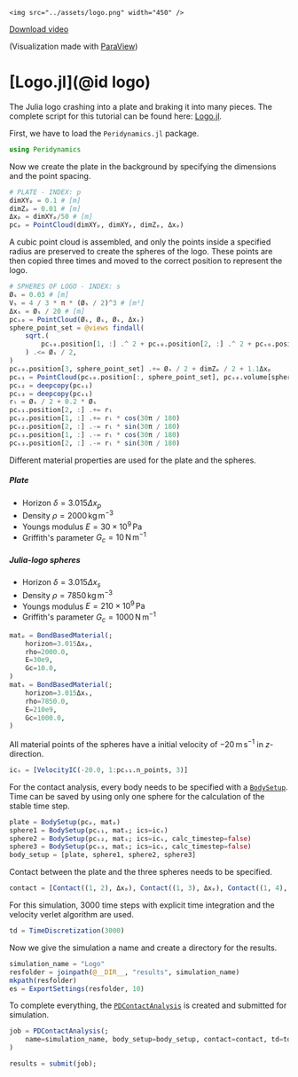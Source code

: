 ```@raw html
<img src="../assets/logo.png" width="450" />
```
[Download video](https://github.com/kfrb/Peridynamics.jl/blob/main/docs/src/assets/logo.mp4)

(Visualization made with [ParaView](https://www.paraview.org))

# [Logo.jl](@id logo)

The Julia logo crashing into a plate and braking it into many pieces.
The complete script for this tutorial can be found here: [Logo.jl](https://github.com/kfrb/Peridynamics.jl/blob/main/examples/Logo.jl).

First, we have to load the `Peridynamics.jl` package.

```julia
using Peridynamics
```
Now we create the plate in the background by specifying the dimensions and the point spacing.
```julia
# PLATE - INDEX: p
dimXYₚ = 0.1 # [m]
dimZₚ = 0.01 # [m]
Δxₚ = dimXYₚ/50 # [m]
pcₚ = PointCloud(dimXYₚ, dimXYₚ, dimZₚ, Δxₚ)
```
A cubic point cloud is assembled, and only the points inside a specified radius are preserved to create the spheres of the logo.
These points are then copied three times and moved to the correct position to represent the logo.
```julia
# SPHERES OF LOGO - INDEX: s
Øₛ = 0.03 # [m]
Vₛ = 4 / 3 * π * (Øₛ / 2)^3 # [m³]
Δxₛ = Øₛ / 20 # [m]
pcₛ₀ = PointCloud(Øₛ, Øₛ, Øₛ, Δxₛ)
sphere_point_set = @views findall(
    sqrt.(
        pcₛ₀.position[1, :] .^ 2 + pcₛ₀.position[2, :] .^ 2 + pcₛ₀.position[3, :] .^ 2
    ) .<= Øₛ / 2,
)
pcₛ₀.position[3, sphere_point_set] .+= Øₛ / 2 + dimZₚ / 2 + 1.1Δxₚ
pcₛ₁ = PointCloud(pcₛ₀.position[:, sphere_point_set], pcₛ₀.volume[sphere_point_set])
pcₛ₂ = deepcopy(pcₛ₁)
pcₛ₃ = deepcopy(pcₛ₁)
rₗ = Øₛ / 2 + 0.2 * Øₛ
pcₛ₁.position[2, :] .+= rₗ
pcₛ₂.position[1, :] .+= rₗ * cos(30π / 180)
pcₛ₂.position[2, :] .-= rₗ * sin(30π / 180)
pcₛ₃.position[1, :] .-= rₗ * cos(30π / 180)
pcₛ₃.position[2, :] .-= rₗ * sin(30π / 180)
```
Different material properties are used for the plate and the spheres.
##### Plate
- Horizon $\delta = 3.015 \Delta x_p$
- Density $\rho = 2000\,\mathrm{kg}\,\mathrm{m}^{-3}$
- Youngs modulus $E = 30 \times 10^9 \, \mathrm{Pa}$
- Griffith's parameter $G_c = 10 \, \mathrm{N} \, \mathrm{m}^{-1}$
##### Julia-logo spheres
- Horizon $\delta = 3.015 \Delta x_s$
- Density $\rho = 7850\,\mathrm{kg}\,\mathrm{m}^{-3}$
- Youngs modulus $E = 210 \times 10^9 \, \mathrm{Pa}$
- Griffith's parameter $G_c = 1000 \, \mathrm{N} \, \mathrm{m}^{-1}$
```julia
matₚ = BondBasedMaterial(;
    horizon=3.015Δxₚ,
    rho=2000.0,
    E=30e9,
    Gc=10.0,
)
matₛ = BondBasedMaterial(;
    horizon=3.015Δxₛ,
    rho=7850.0,
    E=210e9,
    Gc=1000.0,
)
```

All material points of the spheres have a initial velocity of $-20\, \mathrm{m} \, \mathrm{s}^{-1}$ in $z$-direction.
```julia
icₛ = [VelocityIC(-20.0, 1:pcₛ₁.n_points, 3)]
```
For the contact analysis, every body needs to be specified with a [`BodySetup`](@ref).
Time can be saved by using only one sphere for the calculation of the stable time step.
```julia
plate = BodySetup(pcₚ, matₚ)
sphere1 = BodySetup(pcₛ₁, matₛ; ics=icₛ)
sphere2 = BodySetup(pcₛ₂, matₛ; ics=icₛ, calc_timestep=false)
sphere3 = BodySetup(pcₛ₃, matₛ; ics=icₛ, calc_timestep=false)
body_setup = [plate, sphere1, sphere2, sphere3]
```
Contact between the plate and the three spheres needs to be specified.
```julia
contact = [Contact((1, 2), Δxₚ), Contact((1, 3), Δxₚ), Contact((1, 4), Δxₚ)]
```
For this simulation, 3000 time steps with explicit time integration and the velocity verlet algorithm are used.
```julia
td = TimeDiscretization(3000)
```
Now we give the simulation a name and create a directory for the results. 
```julia
simulation_name = "Logo"
resfolder = joinpath(@__DIR__, "results", simulation_name)
mkpath(resfolder)
es = ExportSettings(resfolder, 10)
```
To complete everything, the [`PDContactAnalysis`](@ref) is created and submitted for simulation.
```julia
job = PDContactAnalysis(;
    name=simulation_name, body_setup=body_setup, contact=contact, td=td, es=es
)
```
```julia
results = submit(job);
```
